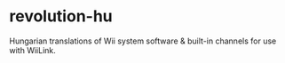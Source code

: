 # revolution-hu
Hungarian translations of Wii system software &amp; built-in channels for use with WiiLink.
